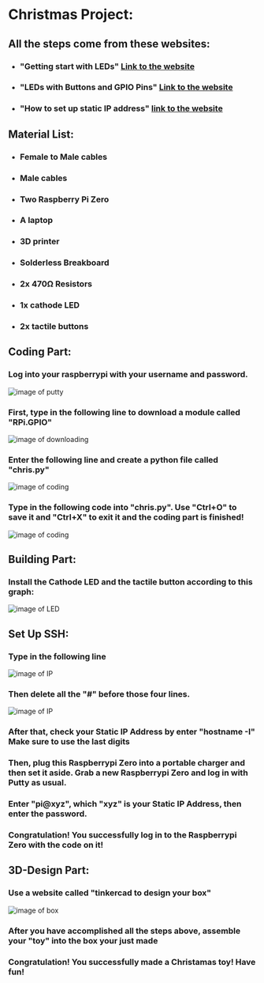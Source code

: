 # Christmas Project:
## All the steps come from these websites:
  * ### "Getting start with LEDs" [Link to the website](https://magpi.raspberrypi.org/articles/getting-started-with-electronics-leds-and-switches-using-raspberry-pi)
  * ### "LEDs with Buttons and GPIO Pins" [Link to the website](https://www.hackster.io/Tisko/rgb-led-a-button-click-away-9886c1)
  * ### "How to set up static IP address" [link to the website](https://www.raspberrypi.org/documentation/configuration/tcpip/)
## Material List:
  * ### Female to Male cables
  * ### Male cables
  * ### Two Raspberry Pi Zero
  * ### A laptop
  * ### 3D printer
  * ### Solderless Breakboard
  * ### 2x 470Ω Resistors
  * ### 1x cathode LED
  * ### 2x tactile buttons
 
 ## Coding Part:
 ### Log into your raspberrypi with your username and password.
 ![image of putty]()
 ### First, type in the following line to download a module called "RPi.GPIO"
 ![image of downloading]()
 ### Enter the following line and create a python file called "chris.py"
 ![image of coding]()
 ### Type in the following code into "chris.py". Use "Ctrl+O" to save it and "Ctrl+X" to exit it and the coding part is finished!
 ![image of coding]()
 
 ## Building Part:
 ### Install the Cathode LED and the tactile button according to this graph:
 ![image of LED](https://images.ctfassets.net/tvfg2m04ppj4/2PaOuWywUIcEgRLNHdUJPT/aa91b6fd88a51eabd74e0458a8e672fe/cheerlights_wiring.jpg?w=800)
 
 ## Set Up SSH:
 ### Type in the following line
 ![image of IP]()
 ### Then delete all the "#" before those four lines.
 ![image of IP]()
 ### After that, check your Static IP Address by enter "hostname -I" Make sure to use the last digits
 ### Then, plug this Raspberrypi Zero into a portable charger and then set it aside. Grab a new Raspberrypi Zero and log in with Putty as usual.
 ### Enter "pi@xyz", which "xyz" is your Static IP Address, then enter the password.
 ### Congratulation! You successfully log in to the Raspberrypi Zero with the code on it!

 ## 3D-Design Part:
 ### Use a website called "tinkercad to design your box"
 ![image of box]()
 ### After you have accomplished all the steps above, assemble your "toy" into the box your just made
 ### Congratulation! You successfully made a Christamas toy! Have fun!
 ###
